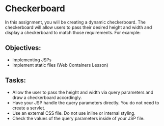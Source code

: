 # Checkerboard

In this assignment, you will be creating a dynamic checkerboard. The checkerboard will allow users to pass their desired height and width and display a checkerboard to match those requirements. For example:

## Objectives:
* Implementing JSPs
* Implement static files (Web Containers Lesson)

## Tasks:
* Allow the user to pass the height and width via query parameters and draw a checkerboard accordingly.
* Have your JSP handle the query parameters directly. You do not need to create a servlet.
* Use an external CSS file. Do not use inline or internal styling.
* Check the values of the query parameters inside of your JSP file.
